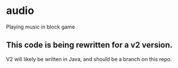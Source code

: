 # audio
Playing music in block game
## This code is being rewritten for a v2 version.
V2 will likely be written in Java, and should be a branch on this repo.
